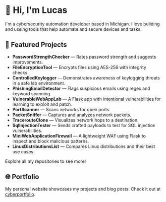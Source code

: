 # 👋 Hi, I'm Lucas

I'm a cybersecurity automation developer based in Michigan. I love building and useing tools that help automate and secure devices and tasks.

## 🧪 Featured Projects

- **PasswordStrengthChecker** — Rates password strength and suggests improvements.
- **FileEncryptionTool** — Encrypts files using AES-256 with integrity checks.
- **ControlledKeylogger** — Demonstrates awareness of keylogging threats in a safe lab environment.
- **PhishingEmailDetector** — Flags suspicious emails using regex and keyword scanning.
- **VulnerableWebAppLab** — A Flask app with intentional vulnerabilities for learning to exploit and patch.
- **PortScanner** — Scans networks for open ports.
- **PacketSniffer** — Captures and analyzes network packets.
- **TracerouteClone** — Visualizes network hops to a destination.
- **SqlInjectionTester** — Sends crafted payloads to test for SQL injection vulnerabilities.
- **MiniWebApplicationFirewall** — A lightweight WAF using Flask to inspect and block malicious patterns.
- **LinuxDistributionsList** — Compares Linux distributions and their best use cases.

Explore all my repositories to see more!

## 🌐 Portfolio

My personal website showcases my projects and blog posts. Check it out at [cyberportfolio](https://lucas0x24.github.io).

